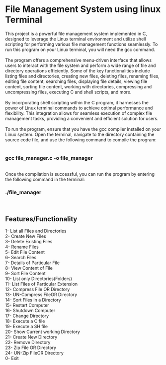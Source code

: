 <h1>File Management System using linux Terminal</h1> This project is a powerful file management system implemented in C, designed to leverage the Linux terminal environment and utilize shell scripting for performing various file management functions seamlessly. To run this program on your Linux terminal, you will need the gcc command.
<br><br>
The program offers a comprehensive menu-driven interface that allows users to interact with the file system and perform a wide range of file and directory operations efficiently. Some of the key functionalities include listing files and directories, creating new files, deleting files, renaming files, editing file content, searching files, displaying file details, viewing file content, sorting file content, working with directories, compressing and uncompressing files, executing C and shell scripts, and more.
<br><br>
By incorporating shell scripting within the C program, it harnesses the power of Linux terminal commands to achieve optimal performance and flexibility. This integration allows for seamless execution of complex file management tasks, providing a convenient and efficient solution for users.
<br><br>
To run the program, ensure that you have the gcc compiler installed on your Linux system. Open the terminal, navigate to the directory containing the source code file, and use the following command to compile the program:
<br><br>
<h3>gcc file_manager.c -o file_manager</h3>
<br>
Once the compilation is successful, you can run the program by entering the following command in the terminal:
<br>
<h3>./file_manager</h3>
<br>
<h2>Features/Functionality </h2>                                                                                                
1- List all Files and Directories<br>
2- Create New Files<br>
3- Delete Existing Files<br>
4- Rename Files<br>
5- Edit File Content<br>
6- Search Files<br>
7- Details of Particular File<br>
8- View Content of File<br>
9- Sort File Content<br>
10- List only Directories(Folders)<br>
11- List Files of Particular Extension<br>
12- Compress File OR Directory<br>
13- UN-Compress FileOR Directory<br>
14- Sort Files in a Directory<br>
15- Restart Computer<br>
16- Shutdown Computer<br>
17- Change Directory<br>
18- Execute a C file<br>
19- Execute a SH file<br>
20- Show Current working Directory<br>
21- Create New Directory<br>
22- Remove Directory<br>
23- Zip File OR Directory<br>
24- UN-Zip FileOR Directory<br>
0- Exit<br>

